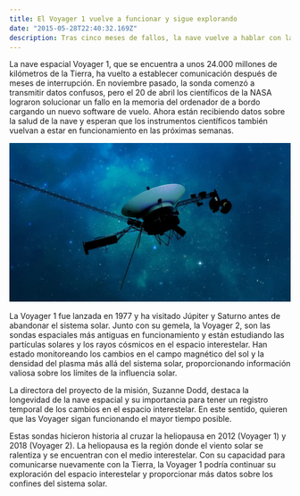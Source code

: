 ```yaml
---
title: El Voyager 1 vuelve a funcionar y sigue explorando
date: "2015-05-28T22:40:32.169Z"
description: Tras cinco meses de fallos, la nave vuelve a hablar con la Tierra desde el espacio interestelar.
---
```


La nave espacial Voyager 1, que se encuentra a unos 24.000 millones de kilómetros de la Tierra, ha vuelto a establecer comunicación después de meses de interrupción. En noviembre pasado, la sonda comenzó a transmitir datos confusos, pero el 20 de abril los científicos de la NASA lograron solucionar un fallo en la memoria del ordenador de a bordo cargando un nuevo software de vuelo. Ahora están recibiendo datos sobre la salud de la nave y esperan que los instrumentos científicos también vuelvan a estar en funcionamiento en las próximas semanas.

![Imagen](./img.webp)

La Voyager 1 fue lanzada en 1977 y ha visitado Júpiter y Saturno antes de abandonar el sistema solar. Junto con su gemela, la Voyager 2, son las sondas espaciales más antiguas en funcionamiento y están estudiando las partículas solares y los rayos cósmicos en el espacio interestelar. Han estado monitoreando los cambios en el campo magnético del sol y la densidad del plasma más allá del sistema solar, proporcionando información valiosa sobre los límites de la influencia solar.

La directora del proyecto de la misión, Suzanne Dodd, destaca la longevidad de la nave espacial y su importancia para tener un registro temporal de los cambios en el espacio interestelar. En este sentido, quieren que las Voyager sigan funcionando el mayor tiempo posible.

Estas sondas hicieron historia al cruzar la heliopausa en 2012 (Voyager 1) y 2018 (Voyager 2). La heliopausa es la región donde el viento solar se ralentiza y se encuentran con el medio interestelar. Con su capacidad para comunicarse nuevamente con la Tierra, la Voyager 1 podría continuar su exploración del espacio interestelar y proporcionar más datos sobre los confines del sistema solar.